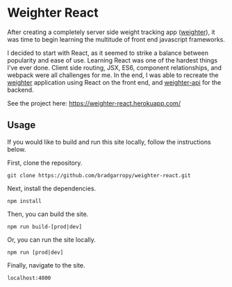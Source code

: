 # Weighter React

After creating a completely server side weight tracking app ([weighter](https://github.com/bradgarropy/weighter)), it was time to begin learning the multitude of front end javascript frameworks.

I decided to start with React, as it seemed to strike a balance between popularity and ease of use. Learning React was one of the hardest things I've ever done. Client side routing, JSX, ES6, component relationships, and webpack were all challenges for me. In the end, I was able to recreate the [weighter](https://github.com/bradgarropy/weighter) application using React on the front end, and [weighter-api](https://github.com/bradgarropy/weighter-api) for the backend.

See the project here:
https://weighter-react.herokuapp.com/


## Usage

If you would like to build and run this site locally, follow the instructions below.


First, clone the repository.

```
git clone https://github.com/bradgarropy/weighter-react.git
```

Next, install the dependencies.

```
npm install
```

Then, you can build the site.

```
npm run build-[prod|dev]
```

Or, you can run the site locally.

```
npm run [prod|dev]
```

Finally, navigate to the site.

```
localhost:4000
```

